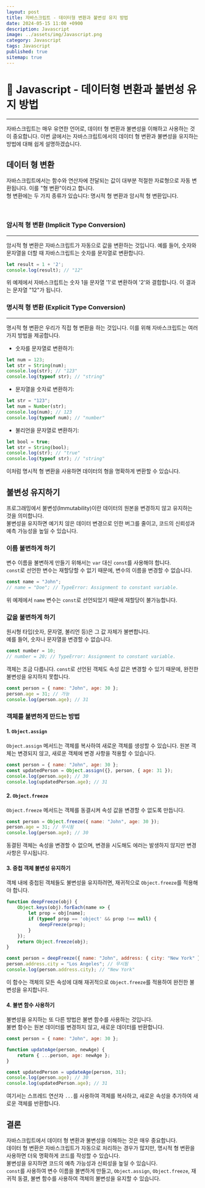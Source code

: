 ```yaml
---
layout: post
title: 자바스크립트 - 데이터형 변환과 불변성 유지 방법
date: 2024-05-15 11:00 +0900
description: Javascript
image: ../assets/img/Javascript.png
category: Javascript 
tags: Javascript
published: true
sitemap: true
---
```


# 🔅 Javascript - 데이터형 변환과 불변성 유지 방법
--- 

자바스크립트는 매우 유연한 언어로, 데이터 형 변환과 불변성을 이해하고 사용하는 것이 중요합니다. 이번 글에서는 자바스크립트에서의 데이터 형 변환과 불변성을 유지하는 방법에 대해 쉽게 설명하겠습니다.   
   
## 데이터 형 변환   
   
자바스크립트에서는 함수와 연산자에 전달되는 값이 대부분 적절한 자료형으로 자동 변환됩니다. 이를 "형 변환"이라고 합니다.    
형 변환에는 두 가지 종류가 있습니다: 명시적 형 변환과 암시적 형 변환입니다.   

<br>

### 암시적 형 변환 (Implicit Type Conversion)
--- 
암시적 형 변환은 자바스크립트가 자동으로 값을 변환하는 것입니다. 예를 들어, 숫자와 문자열을 더할 때 자바스크립트는 숫자를 문자열로 변환합니다.

```javascript
let result = 1 + '2';
console.log(result); // "12"
```

위 예제에서 자바스크립트는 숫자 1을 문자열 '1'로 변환하여 '2'와 결합합니다. 이 결과는 문자열 "12"가 됩니다.

### 명시적 형 변환 (Explicit Type Conversion)
--- 
명시적 형 변환은 우리가 직접 형 변환을 하는 것입니다. 이를 위해 자바스크립트는 여러 가지 방법을 제공합니다.   
   
- 숫자를 문자열로 변환하기:   

```javascript
let num = 123;
let str = String(num);
console.log(str); // "123"
console.log(typeof str); // "string"
```   

- 문자열을 숫자로 변환하기:   

```javascript   
let str = "123";
let num = Number(str);
console.log(num); // 123
console.log(typeof num); // "number"   
```   

- 불리언을 문자열로 변환하기:   

```javascript   
let bool = true;
let str = String(bool);
console.log(str); // "true"
console.log(typeof str); // "string"   
```

이처럼 명시적 형 변환을 사용하면 데이터의 형을 명확하게 변환할 수 있습니다.   

## 불변성 유지하기   

프로그래밍에서 불변성(Immutability)이란 데이터의 원본을 변경하지 않고 유지하는 것을 의미합니다.     
불변성을 유지하면 예기치 않은 데이터 변경으로 인한 버그를 줄이고, 코드의 신뢰성과 예측 가능성을 높일 수 있습니다.   

### 이름 불변하게 하기   

변수 이름을 불변하게 만들기 위해서는 `var` 대신 `const`를 사용해야 합니다.     
`const`로 선언한 변수는 재할당할 수 없기 때문에, 변수의 이름을 변경할 수 없습니다.    

```javascript   
const name = "John";
// name = "Doe"; // TypeError: Assignment to constant variable.
```   

위 예제에서 `name` 변수는 `const`로 선언되었기 때문에 재할당이 불가능합니다.   

### 값을 불변하게 하기   

원시형 타입(숫자, 문자열, 불리언 등)은 그 값 자체가 불변합니다.    
예를 들어, 숫자나 문자열을 변경할 수 없습니다.   

```javascript   
const number = 10;
// number = 20; // TypeError: Assignment to constant variable.
```   

객체는 조금 다릅니다. `const`로 선언된 객체도 속성 값은 변경할 수 있기 때문에, 완전한 불변성을 유지하지 못합니다.   

```javascript   
const person = { name: "John", age: 30 };
person.age = 31; // 가능
console.log(person.age); // 31
```   
   
### 객체를 불변하게 만드는 방법    
    
#### 1. `Object.assign`      

`Object.assign` 메서드는 객체를 복사하여 새로운 객체를 생성할 수 있습니다. 원본 객체는 변경되지 않고, 새로운 객체에 변경 사항을 적용할 수 있습니다.    

```javascript    
const person = { name: "John", age: 30 };
const updatedPerson = Object.assign({}, person, { age: 31 });
console.log(person.age); // 30
console.log(updatedPerson.age); // 31
```    
    
#### 2. `Object.freeze`    
    
`Object.freeze` 메서드는 객체를 동결시켜 속성 값을 변경할 수 없도록 만듭니다.    
    
```javascript    
const person = Object.freeze({ name: "John", age: 30 });
person.age = 31; // 무시됨
console.log(person.age); // 30
```     

동결된 객체는 속성을 변경할 수 없으며, 변경을 시도해도 에러는 발생하지 않지만 변경 사항은 무시됩니다.     

#### 3. 중첩 객체 불변성 유지하기    

객체 내에 중첩된 객체들도 불변성을 유지하려면, 재귀적으로 `Object.freeze`를 적용해야 합니다.    

```javascript    
function deepFreeze(obj) {
    Object.keys(obj).forEach(name => {
        let prop = obj[name];
        if (typeof prop == 'object' && prop !== null) {
            deepFreeze(prop);
        }
    });
    return Object.freeze(obj);
}

const person = deepFreeze({ name: "John", address: { city: "New York" } });
person.address.city = "Los Angeles"; // 무시됨
console.log(person.address.city); // "New York"    
```

이 함수는 객체의 모든 속성에 대해 재귀적으로 `Object.freeze`를 적용하여 완전한 불변성을 유지합니다.     

#### 4. 불변 함수 사용하기    

불변성을 유지하는 또 다른 방법은 불변 함수를 사용하는 것입니다.     
불변 함수는 원본 데이터를 변경하지 않고, 새로운 데이터를 반환합니다.    

```javascript     
const person = { name: "John", age: 30 };

function updateAge(person, newAge) {
    return { ...person, age: newAge };
}

const updatedPerson = updateAge(person, 31);
console.log(person.age); // 30
console.log(updatedPerson.age); // 31
```

여기서는 스프레드 연산자 `...`를 사용하여 객체를 복사하고, 새로운 속성을 추가하여 새로운 객체를 반환합니다.
    
## 결론

자바스크립트에서 데이터 형 변환과 불변성을 이해하는 것은 매우 중요합니다.    
데이터 형 변환은 자바스크립트가 자동으로 처리하는 경우가 많지만, 명시적 형 변환을 사용하면 더욱 명확하게 코드를 작성할 수 있습니다.     
불변성을 유지하면 코드의 예측 가능성과 신뢰성을 높일 수 있습니다.   
 `const`를 사용하여 변수 이름을 불변하게 만들고, `Object.assign`, `Object.freeze`, 재귀적 동결, 불변 함수를 사용하여 객체의 불변성을 유지할 수 있습니다.    
      

